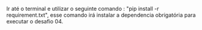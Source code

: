 Ir até o terminal e utilizar o seguinte comando : "pip install -r requirement.txt",
esse comando irá instalar a dependencia obrigatória para executar o desafio 04.
